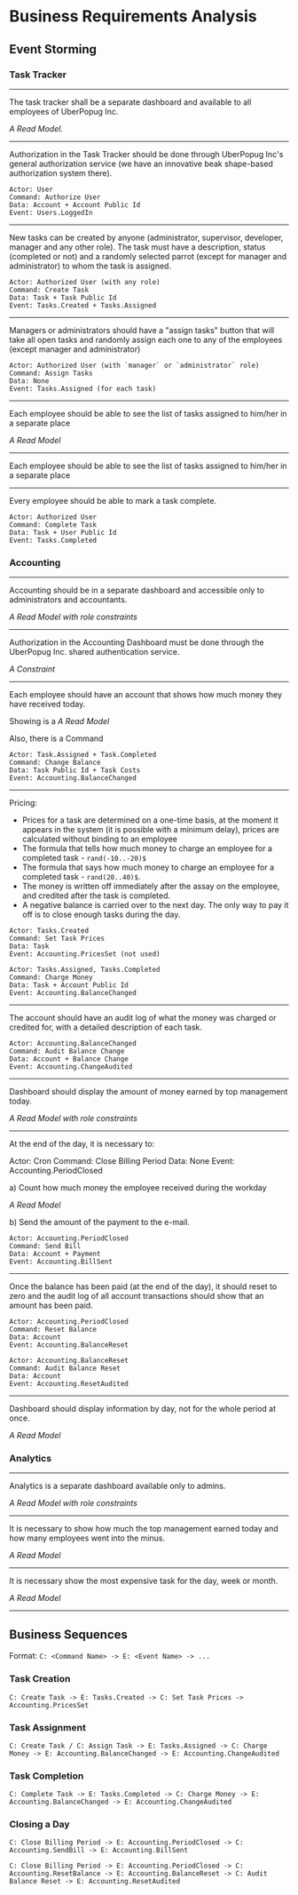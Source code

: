 # Business Requirements Analysis

## Event Storming

### Task Tracker

---

The task tracker shall be a separate dashboard and available to all employees of UberPopug Inc.

_A Read Model._

---

Authorization in the Task Tracker should be done through UberPopug Inc's general authorization service (we have an innovative beak shape-based authorization system there).

```
Actor: User
Command: Authorize User
Data: Account + Account Public Id
Event: Users.LoggedIn
```

---

New tasks can be created by anyone (administrator, supervisor, developer, manager and any other role). The task must have a description, status (completed or not) and a randomly selected parrot (except for manager and administrator) to whom the task is assigned.

```
Actor: Authorized User (with any role)
Command: Create Task
Data: Task + Task Public Id
Event: Tasks.Created + Tasks.Assigned
```

---

Managers or administrators should have a "assign tasks" button that will take all open tasks and randomly assign each one to any of the employees (except manager and administrator)

```
Actor: Authorized User (with `manager` or `administrator` role)
Command: Assign Tasks
Data: None
Event: Tasks.Assigned (for each task)
```

---

Each employee should be able to see the list of tasks assigned to him/her in a separate place

_A Read Model_

---

Each employee should be able to see the list of tasks assigned to him/her in a separate place

---

Every employee should be able to mark a task complete.

```
Actor: Authorized User
Command: Complete Task
Data: Task + User Public Id
Event: Tasks.Completed
```

### Accounting

---

Accounting should be in a separate dashboard and accessible only to administrators and accountants.

_A Read Model with role constraints_

---

Authorization in the Accounting Dashboard must be done through the UberPopug Inc. shared authentication service.

_A Constraint_

---

Each employee should have an account that shows how much money they have received today.

Showing is a _A Read Model_

Also, there is a Command

```
Actor: Task.Assigned + Task.Completed
Command: Change Balance
Data: Task Public Id + Task Costs
Event: Accounting.BalanceChanged
```

---

Pricing:

- Prices for a task are determined on a one-time basis, at the moment it appears in the system (it is possible with a minimum delay), prices are calculated without binding to an employee
- The formula that tells how much money to charge an employee for a completed task - `rand(-10..-20)$`
- The formula that says how much money to charge an employee for a completed task - `rand(20..40)$`.
- The money is written off immediately after the assay on the employee, and credited after the task is completed.
- A negative balance is carried over to the next day. The only way to pay it off is to close enough tasks during the day.

```
Actor: Tasks.Created
Command: Set Task Prices
Data: Task
Event: Accounting.PricesSet (not used)
```

```
Actor: Tasks.Assigned, Tasks.Completed
Command: Charge Money
Data: Task + Account Public Id
Event: Accounting.BalanceChanged
```

---

The account should have an audit log of what the money was charged or credited for, with a detailed description of each task.

```
Actor: Accounting.BalanceChanged
Command: Audit Balance Change
Data: Account + Balance Change
Event: Accounting.ChangeAudited
```

---

Dashboard should display the amount of money earned by top management today.

_A Read Model with role constraints_

---

At the end of the day, it is necessary to:

Actor: Cron
Command: Close Billing Period
Data: None
Event: Accounting.PeriodClosed

a) Count how much money the employee received during the workday

_A Read Model_

b) Send the amount of the payment to the e-mail.

```
Actor: Accounting.PeriodClosed
Command: Send Bill
Data: Account + Payment
Event: Accounting.BillSent
```

---

Once the balance has been paid (at the end of the day), it should reset to zero and the audit log of all account transactions should show that an amount has been paid.

```
Actor: Accounting.PeriodClosed
Command: Reset Balance
Data: Account
Event: Accounting.BalanceReset
```

```
Actor: Accounting.BalanceReset
Command: Audit Balance Reset
Data: Account
Event: Accounting.ResetAudited
```

---

Dashboard should display information by day, not for the whole period at once.

_A Read Model_

### Analytics

---

Analytics is a separate dashboard available only to admins.

_A Read Model with role constraints_

---

It is necessary to show how much the top management earned today and how many employees went into the minus.

_A Read Model_

---

It is necessary show the most expensive task for the day, week or month.

_A Read Model_

---

## Business Sequences

Format: `C: <Command Name> -> E: <Event Name> -> ...`

### Task Creation

`C: Create Task -> E: Tasks.Created -> C: Set Task Prices -> Accounting.PricesSet`

### Task Assignment

`C: Create Task / C: Assign Task -> E: Tasks.Assigned -> C: Charge Money -> E: Accounting.BalanceChanged -> E: Accounting.ChangeAudited`

### Task Completion

`C: Complete Task -> E: Tasks.Completed -> C: Charge Money -> E: Accounting.BalanceChanged -> E: Accounting.ChangeAudited`

### Closing a Day

`C: Close Billing Period -> E: Accounting.PeriodClosed -> C: Accounting.SendBill -> E: Accounting.BillSent`

`C: Close Billing Period -> E: Accounting.PeriodClosed -> C: Accounting.ResetBalance -> E: Accounting.BalanceReset -> C: Audit Balance Reset -> E: Accounting.ResetAudited`
